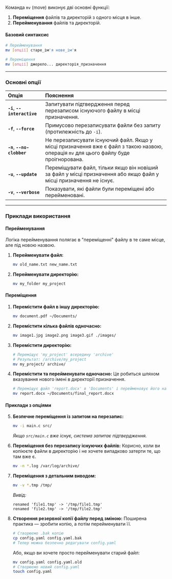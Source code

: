 Команда `mv` (move) виконує дві основні функції:
1.  **Переміщення** файлів та директорій з одного місця в інше.
2.  **Перейменування** файлів та директорій.

#### **Базовий синтаксис**

```bash
# Перейменування
mv [опції] старе_ім'я нове_ім'я

# Переміщення
mv [опції] джерело... директорія_призначення
```

---

### **Основні опції**

| Опція | Пояснення |
| :--- | :--- |
| **`-i`**, **`--interactive`** | Запитувати підтвердження перед перезаписом існуючого файлу в місці призначення. |
| **`-f`**, **`--force`** | Примусово перезаписувати файли без запиту (протилежність до `-i`). |
| **`-n`**, **`--no-clobber`** | Не перезаписувати існуючий файл. Якщо у місці призначення вже є файл з такою назвою, операція `mv` для цього файлу буде проігнорована. |
| **`-u`**, **`--update`** | Переміщувати файл, тільки якщо він новіший за файл у місці призначення або якщо файл у місці призначення не існує. |
| **`-v`**, **`--verbose`** | Показувати, які файли були переміщені або перейменовані. |

---

### **Приклади використання**

#### Перейменування
Логіка перейменування полягає в "переміщенні" файлу в те саме місце, але під новою назвою.

1.  **Перейменувати файл:**
    ```bash
    mv old_name.txt new_name.txt
    ```

2.  **Перейменувати директорію:**
    ```bash
    mv my_folder my_project
    ```

#### Переміщення

1.  **Перемістити файл в іншу директорію:**
    ```bash
    mv document.pdf ~/Documents/
    ```

2.  **Перемістити кілька файлів одночасно:**
    ```bash
    mv image1.jpg image2.png image3.gif ./images/
    ```

3.  **Перемістити директорію:**
    ```bash
    # Переміщує 'my_project' всередину 'archive'
    # Результат: /archive/my_project
    mv my_project/ archive/
    ```

4.  **Перемістити та перейменувати одночасно:**
    Це робиться шляхом вказування нового імені в директорії призначення.
    ```bash
    # Переміщує файл 'report.docx' в 'Documents' і перейменовує його на 'final_report.docx'
    mv report.docx ~/Documents/final_report.docx
    ```

#### Приклади з опціями

5.  **Безпечне переміщення із запитом на перезапис:**
    ```bash
    mv -i main.c src/
    ```
    *Якщо `src/main.c` вже існує, система запитає підтвердження.*

6.  **Переміщення без перезапису існуючих файлів:**
    Корисно, коли ви копіюєте файли в директорію і не хочете випадково затерти те, що там вже є.
    ```bash
    mv -n *.log /var/log/archive/
    ```

7.  **Переміщення з детальним виводом:**
    ```bash
    mv -v *.tmp /tmp/
    ```
    *Вивід:*
    ```
    renamed 'file1.tmp' -> '/tmp/file1.tmp'
    renamed 'file2.tmp' -> '/tmp/file2.tmp'
    ```

8.  **Створення резервної копії файлу перед зміною:**
    Поширена практика — зробити копію, а потім перейменувати її.
    ```bash
    # Створюємо .bak копію
    cp config.yaml config.yaml.bak
    # Тепер можна безпечно редагувати config.yaml
    ```
    Або, якщо ви хочете просто перейменувати старий файл:
    ```bash
    mv config.yaml config.yaml.old
    # Створюємо новий config.yaml
    touch config.yaml
    ```
